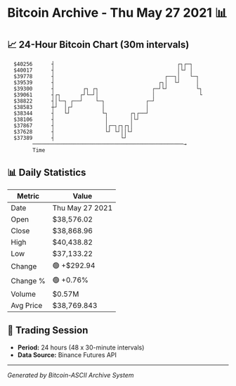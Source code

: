 # Bitcoin Archive - Thu May 27 2021 📊

## 📈 24-Hour Bitcoin Chart (30m intervals)

```
  $40256      ┤                                       ┌┐┌─┐    
  $40017      ┤                                       │└┘ │    
  $39778      ┤                                   ┌──┐│   └─┐  
  $39539      ┤                                 ┌┐│  └┘     │  
  $39300      ┤         ┌┐ ┌┐                 ┌─┘└┘         └┐ 
  $39061      ┤┌┐      ┌┘└─┘│                 │              └ 
  $38822      ┤│└─┐ ┌──┘    └─┐             ┌─┘                
  $38583      ┼┘  │┌┘         │             │                  
  $38344      ┤   └┘          └┐       ┌┐┌──┘                  
  $38106      ┤                │       │└┘                     
  $37867      ┤                │┌─┐┌┐┌┐│                       
  $37628      ┤                └┘ └┘││└┘                       
  $37389      ┤                     └┘                         
        ────────────────────────────────────────────────→
        Time
```

## 📊 Daily Statistics

| Metric | Value |
|--------|-------|
| Date | Thu May 27 2021 |
| Open | $38,576.02 |
| Close | $38,868.96 |
| High | $40,438.82 |
| Low | $37,133.22 |
| Change | 🟢 +$292.94 |
| Change % | 🟢 +0.76% |
| Volume | $0.57M |
| Avg Price | $38,769.843 |

## 📅 Trading Session

- **Period:** 24 hours (48 x 30-minute intervals)
- **Data Source:** Binance Futures API

---
*Generated by Bitcoin-ASCII Archive System*
